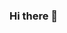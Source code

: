 ### Hi there 👋

<!--
**emrdgrmnci/emrdgrmnci** is a ✨ _special_ ✨ repository because its `README.md` (this file) appears on your GitHub profile.

Here are some ideas to get you started:

- 🔭 I’m currently working on MVVM project
- 🌱 I’m currently learning MVVM design pattern
- 👯 I’m looking to collaborate on ...
- 🤔 I’m looking for help with ...
- 💬 Ask me about iOS Development and Swift
- 📫 How to reach me: degirmenci.a.emre@gmail.com
- 😄 Pronouns: ...
- ⚡ Fun fact: ...
-->
